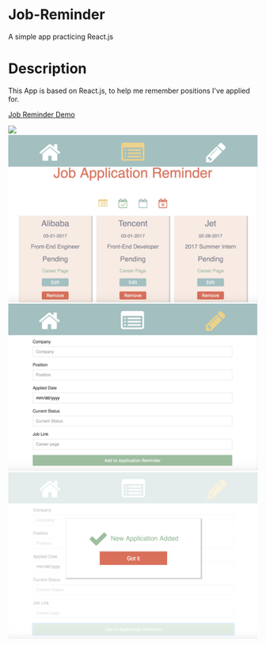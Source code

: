 # Job-Reminder
A simple app practicing React.js

# Description
This App is based on React.js, to help me remember positions I've applied for.<br />

[Job Reminder Demo](https://robbyvan.github.io/Job-Reminder/dist/#/)

![](./screenshots/home.jpeg)
![](./screenshots/list.jpeg)
![](./screenshots/add.jpeg)
![](./screenshots/confirm.jpeg)
